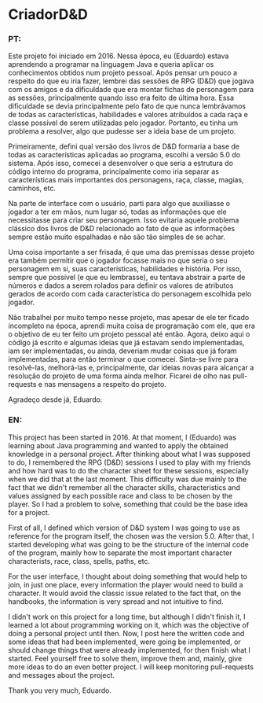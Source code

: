 <h1>CriadorD&D</h1>

<h3>PT:</h3>

  <p>    Este projeto foi iniciado em 2016. Nessa época, eu (Eduardo) estava aprendendo a programar na linguagem Java e queria aplicar os conhecimentos obtidos num projeto pessoal. Após pensar um pouco a respeito do que eu iria fazer, lembrei das sessões de RPG (D&D) que jogava com os amigos e da dificuldade que era montar fichas de personagem para as sessões, principalmente quando isso era feito de última hora. Essa dificuldade se devia principalmente pelo fato de que nunca lembrávamos de todas as características, habilidades e valores atribuídos a cada raça e classe possível de serem utilizadas pelo jogador. Portanto, eu tinha um problema a resolver, algo que pudesse ser a ideia base de um projeto.</p>
  <p>    Primeiramente, defini qual versão dos livros de D&D formaria a base de todas as características aplicadas ao programa, escolhi a versão 5.0 do sistema. Após isso, comecei a desenvolver o que seria a estrutura do código interno do programa, principalmente como iria separar as características mais importantes dos personagens, raça, classe, magias, caminhos, etc.<p/>
  <p>    Na parte de interface com o usuário, parti para algo que auxiliasse o jogador a ter em mãos, num lugar só, todas as informações que ele necessitasse para criar seu personagem. Isso evitaria aquele problema clássico dos livros de D&D relacionado ao fato de que as informações sempre estão muito espalhadas e não são tão simples de se achar.<p/>
  <p>    Uma coisa importante a ser frisada, é que uma das premissas desse projeto era também permitir que o jogador focasse mais no que seria o seu personagem em si, suas características, habilidades e história. Por isso, sempre que possível (e que eu lembrasse), eu tentava abstrair a parte de números e dados a serem rolados para definir os valores de atributos gerados de acordo com cada característica do personagem escolhida pelo jogador.</p>
  <p>    Não trabalhei por muito tempo nesse projeto, mas apesar de ele ter ficado incompleto na época, aprendi muita coisa de programação com ele, que era o objetivo de eu ter feito um projeto pessoal até então. Agora, deixo aqui o código já escrito e algumas ideias que já estavam sendo implementadas, iam ser implementadas, ou ainda, deveriam mudar coisas que já foram implementadas, para então terminar o que comecei. Sinta-se livre para resolvê-las, melhorá-las e, principalmente, dar ideias novas para alcançar a resolução do projeto de uma forma ainda melhor. Ficarei de olho nas pull-requests e nas mensagens a respeito do projeto.</p>
  
  <p>Agradeço desde já, 
  Eduardo.</p>
  
<h3>EN:</h3>

  <p>    This project has been started in 2016. At that moment, I (Eduardo) was learning about Java programming and wanted to apply the obtained knowledge in a personal project. After thinking about what I was supposed to do, I remembered the RPG (D&D) sessions I used to play with my friends and how hard was to do the character sheet for these sessions, especially when we did that at the last moment. This difficulty was due mainly to the fact that we didn't remember all the character skills, characteristics and values assigned by each possible race and class to be chosen by the player. So I had a problem to solve, something that could be the base idea for a project.</p>
  <p>    First of all, I defined which version of D&D system I was going to use as reference for the program itself, the chosen was the version 5.0. After that, I started developing what was going to be the structure of the internal code of the program, mainly how to separate the most important character characterists, race, class, spells, paths, etc.</p>
  <p>    For the user interface, I thought about doing something that would help to join, in just one place, every information the player would need to build a character. It would avoid the classic issue related to the fact that, on the handbooks, the information is very spread and not intuitive to find.</p>
  <p>    I didn't work on this project for a long time, but although I didn't finish it, I learned a lot about programming working on it, which was the objective of doing a personal project until then. Now, I post here the written code and some ideas that had been implemented, were going be implemented, or should change things that were already implemented, for then finish what I started. Feel yourself free to solve them, improve them and, mainly, give more ideas to do an even better project. I will keep monitoring pull-requests and messages about the project.</p>
  
  <p>Thank you very much, 
  Eduardo.</p>
